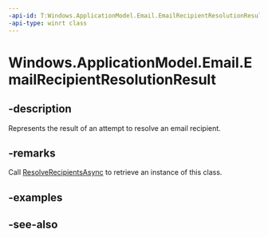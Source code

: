 ----api-id: T:Windows.ApplicationModel.Email.EmailRecipientResolutionResult
-api-type: winrt class
---<!-- Class syntax.public class EmailRecipientResolutionResult : Windows.ApplicationModel.Email.IEmailRecipientResolutionResult, Windows.ApplicationModel.Email.IEmailRecipientResolutionResult2--># Windows.ApplicationModel.Email.EmailRecipientResolutionResult## -descriptionRepresents the result of an attempt to resolve an email recipient.## -remarksCall [ResolveRecipientsAsync](emailmailbox_resolverecipientsasync.md) to retrieve an instance of this class.## -examples## -see-also